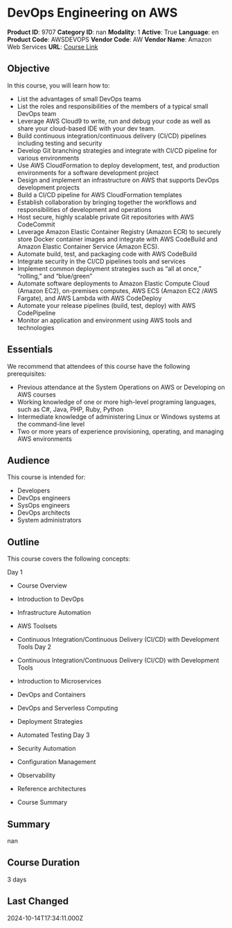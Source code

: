 # DevOps Engineering on AWS

**Product ID**: 9707
**Category ID**: nan
**Modality**: 1
**Active**: True
**Language**: en
**Product Code**: AWSDEVOPS
**Vendor Code**: AW
**Vendor Name**: Amazon Web Services
**URL**: [Course Link](https://www.fastlaneus.com/course/amazon-awsdevops)

## Objective
In this course, you will learn how to:



- List the advantages of small DevOps teams
- List the roles and responsibilities of the members of a typical small DevOps team
- Leverage AWS Cloud9 to write, run and debug your code as well as share your cloud-based IDE with your dev team.
- Build continuous integration/continuous delivery (CI/CD) pipelines including testing and security
- Develop Git branching strategies and integrate with CI/CD pipeline for various environments
- Use AWS CloudFormation to deploy development, test, and production environments for a software development project
- Design and implement an infrastructure on AWS that supports DevOps development projects
- Build a CI/CD pipeline for AWS CloudFormation templates
- Establish collaboration by bringing together the workflows and responsibilities of development and operations
- Host secure, highly scalable private Git repositories with AWS CodeCommit
- Leverage Amazon Elastic Container Registry (Amazon ECR) to securely store Docker container images and integrate with AWS CodeBuild and Amazon Elastic Container Service (Amazon ECS).
- Automate build, test, and packaging code with AWS CodeBuild
- Integrate security in the CI/CD pipelines tools and services
- Implement common deployment strategies such as “all at once,” “rolling,” and “blue/green”
- Automate software deployments to Amazon Elastic Compute Cloud (Amazon EC2), on-premises computes, AWS ECS (Amazon EC2 /AWS Fargate), and AWS Lambda with AWS CodeDeploy
- Automate your release pipelines (build, test, deploy) with AWS CodePipeline
- Monitor an application and environment using AWS tools and technologies

## Essentials
We recommend that attendees of this course have the following prerequisites:



- Previous attendance at the System Operations on AWS or Developing on AWS courses
- Working knowledge of one or more high-level programing languages, such as C#, Java, PHP, Ruby, Python
- Intermediate knowledge of administering Linux or Windows systems at the command-line level
- Two or more years of experience provisioning, operating, and managing AWS environments

## Audience
This course is intended for:



- Developers
- DevOps engineers
- SysOps engineers
- DevOps architects
- System administrators

## Outline
This course covers the following concepts:

Day 1



- Course Overview
- Introduction to DevOps
- Infrastructure Automation
- AWS Toolsets
- Continuous Integration/Continuous Delivery (CI/CD) with Development Tools
Day 2



- Continuous Integration/Continuous Delivery (CI/CD) with Development Tools
- Introduction to Microservices
- DevOps and Containers
- DevOps and Serverless Computing
- Deployment Strategies
- Automated Testing
Day 3



- Security Automation
- Configuration Management
- Observability
- Reference architectures
- Course Summary

## Summary
nan

## Course Duration
3 days

## Last Changed
2024-10-14T17:34:11.000Z
